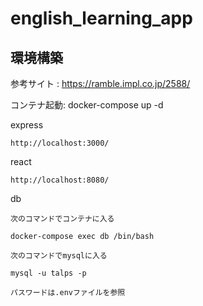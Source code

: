 # english_learning_app

## 環境構築

参考サイト : https://ramble.impl.co.jp/2588/

コンテナ起動: docker-compose up -d

express

    http://localhost:3000/

react

    http://localhost:8080/

db

    次のコマンドでコンテナに入る

    docker-compose exec db /bin/bash

    次のコマンドでmysqlに入る

    mysql -u talps -p

    パスワードは.envファイルを参照
